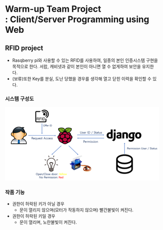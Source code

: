 # Warm-up Team Project </br> : Client/Server Programming using Web
## RFID project
   * Rasqberry pi와 사용할 수 있는 RFID를 사용하여, 일종의 본인 인증시스템 구현을 목적으로 한다.
     서랍, 캐비넷과 같이 본인이 아니면 열 수 없게하여 보안을 유지한다.
   * (보류)또한 Key를 분실, 도난 당했을 경우를 생각해 열고 닫힌 이력을 확인할 수 있다.


### 시스템 구성도
<img src="./Image/시스템구성도.PNG">

### 작품 기능
  * 권한이 허락된 키가 아닐 경우
    * 문이 열리지 않으며(모터가 작동하지 않으며) 빨간불빛이 켜진다.
  * 권한이 허락된 키일 경우
    * 문이 열리며, 노란불빛이 켜진다.
</br>
</br>
